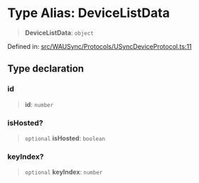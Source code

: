 # Type Alias: DeviceListData

> **DeviceListData**: `object`

Defined in: [src/WAUSync/Protocols/USyncDeviceProtocol.ts:11](https://github.com/Fokusdotid/Baileys/blob/86ad0f8078178c8586062ad3364a59e068f4b3b2/src/WAUSync/Protocols/USyncDeviceProtocol.ts#L11)

## Type declaration

### id

> **id**: `number`

### isHosted?

> `optional` **isHosted**: `boolean`

### keyIndex?

> `optional` **keyIndex**: `number`
